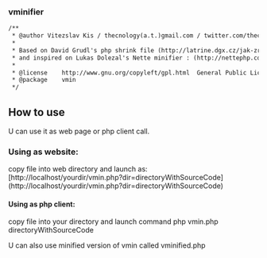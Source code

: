 ### vminifier
```html
/**
 * @author Vitezslav Kis / thecnology(a.t.)gmail.com / twitter.com/thecnology
 * 
 * Based on David Grudl's php shrink file (http://latrine.dgx.cz/jak-zredukovat-php-skripty)
 * and inspired on Lukas Dolezal's Nette minifier : (http://nettephp.com/cs/extras/nette-minifier)
 * 
 * @license    http://www.gnu.org/copyleft/gpl.html  General Public License 
 * @package    vmin
 */
```
## How to use

 U can use it as web page or php client call.
 
###  Using as website: 
 
copy file into web directory and launch as: [http://localhost/yourdir/vmin.php?dir=directoryWithSourceCode] (http://localhost/yourdir/vmin.php?dir=directoryWithSourceCode)
 
 #### Using as php client:

 copy file into your directory and launch command php vmin.php directoryWithSourceCode
 
 U can also use minified version of vmin called vminified.php
 
